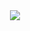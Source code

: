 <div align="center"> <img src="https://github-readme-stats.vercel.app/api?username=H-haonan&show_icons=true&theme=tokyonight" /> </div>

